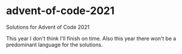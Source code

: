 # advent-of-code-2021
Solutions for Advent of Code 2021

This year I don't think I'll finish on time. Also this year there won't be a predominant language for the solutions.

